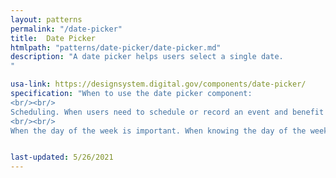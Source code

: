 ```yaml
---
layout: patterns
permalink: "/date-picker"
title:  Date Picker
htmlpath: "patterns/date-picker/date-picker.md"
description: "A date picker helps users select a single date.
" 

usa-link: https://designsystem.digital.gov/components/date-picker/
specification: "When to use the date picker component:
<br/><br/>
Scheduling. When users need to schedule or record an event and benefit from the context of a calendar.
<br/><br/>
When the day of the week is important. When knowing the day of the week helps users choose a specific date."


last-updated: 5/26/2021
---
```

<!--- if extra information is needed for this pattern, write here in Markdown. -->
<!--- to learn markdown format go to https://docs.github.com/en/github/writing-on-github/basic-writing-and-formatting-syntax -->


